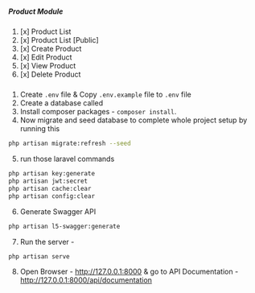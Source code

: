##### Product Module
1. [x] Product List
1. [x] Product List [Public]
1. [x] Create Product
1. [x] Edit Product
1. [x] View Product
1. [x] Delete Product

##### 
1. Create `.env` file & Copy `.env.example` file to `.env` file
2. Create a database called
3. Install composer packages - `composer install`.
4. Now migrate and seed database to complete whole project setup by running this

``` bash
php artisan migrate:refresh --seed
```

5. run those laravel commands
``` bash
php artisan key:generate
php artisan jwt:secret
php artisan cache:clear
php artisan config:clear
```

6. Generate Swagger API
``` bash
php artisan l5-swagger:generate
```
7. Run the server -
``` bash
php artisan serve
```
8. Open Browser -
http://127.0.0.1:8000 & go to API Documentation -
http://127.0.0.1:8000/api/documentation